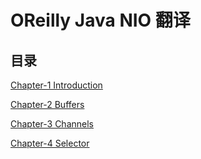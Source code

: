 # OReilly Java NIO 翻译

## 目录

[Chapter-1 Introduction](Java_NIO_chapter1.md)

[Chapter-2 Buffers](Java_NIO_chapter2.md)

[Chapter-3 Channels](Java_NIO_chapter3.md)

[Chapter-4 Selector](Java_NIO_chapter4.md)

